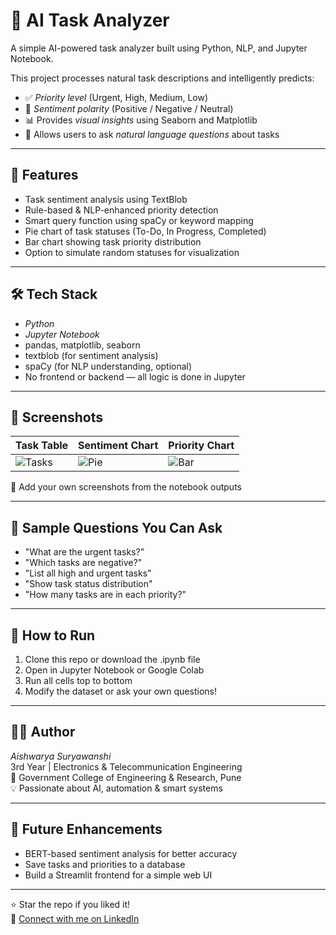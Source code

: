 
# 🧠 AI Task Analyzer

A simple AI-powered task analyzer built using Python, NLP, and Jupyter Notebook.

This project processes natural task descriptions and intelligently predicts:
- ✅ *Priority level* (Urgent, High, Medium, Low)
- 💬 *Sentiment polarity* (Positive / Negative / Neutral)
- 📊 Provides *visual insights* using Seaborn and Matplotlib
- 🧠 Allows users to ask *natural language questions* about tasks

---

## 📁 Features

- Task sentiment analysis using TextBlob
- Rule-based & NLP-enhanced priority detection
- Smart query function using spaCy or keyword mapping
- Pie chart of task statuses (To-Do, In Progress, Completed)
- Bar chart showing task priority distribution
- Option to simulate random statuses for visualization

---

## 🛠 Tech Stack

- *Python*
- *Jupyter Notebook*
- pandas, matplotlib, seaborn
- textblob (for sentiment analysis)
- spaCy (for NLP understanding, optional)
- No frontend or backend — all logic is done in Jupyter

---

## 📸 Screenshots

| Task Table | Sentiment Chart | Priority Chart |
|------------|------------------|----------------|
| ![Tasks]("C:\Users\aishw\OneDrive\Pictures\Screenshots\screenshotspie.png") | ![Pie](screenshotspie.png) | ![Bar](screenshots/bar.png) |

📌 Add your own screenshots from the notebook outputs

---

## 💬 Sample Questions You Can Ask

- "What are the urgent tasks?"
- "Which tasks are negative?"
- "List all high and urgent tasks"
- "Show task status distribution"
- "How many tasks are in each priority?"

---

## 🚀 How to Run

1. Clone this repo or download the .ipynb file
2. Open in Jupyter Notebook or Google Colab
3. Run all cells top to bottom
4. Modify the dataset or ask your own questions!

---

## 👩‍💻 Author

*Aishwarya Suryawanshi*  
3rd Year | Electronics & Telecommunication Engineering  
📍 Government College of Engineering & Research, Pune  
💡 Passionate about AI, automation & smart systems

---

## 🏁 Future Enhancements

- BERT-based sentiment analysis for better accuracy
- Save tasks and priorities to a database
- Build a Streamlit frontend for a simple web UI

---

⭐ Star the repo if you liked it!  
🔗 [Connect with me on LinkedIn](https://www.linkedin.com/in/aishwarya-suryawanshinshi-aa20ba27a/)

